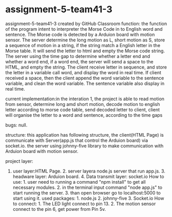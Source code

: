 # assignment-5-team41-3
assignment-5-team41-3 created by GitHub Classroom
function: the function of the program intent to interpreter the Morse Code in to English word and sentence. The Morse code is detected by a Arduion board with motion sensor. 
The server determine the long motion as L, short motion as S, store a sequence of motion in a string, if the string match a English letter in the Morse table. It will send the letter to html and empty the Morse code string. The server using the time gap to determine whether a letter end and whether a word end, if a word end, the server will send a space to the HTML, and empty the string.
The client receive letter in sequence, and store the letter in a variable call word, and display the word in real time. If client received a space, then the client append the word variable to the sentence variable, and clean the word variable. The sentence variable also display in real time.

current implementation:in the interation 1, the project is able to read motion from sensor, determine long amd short motion, decode motion to english letter according to morse code table, send decoded letter to client, client will organise the letter to a word and sentence, according to the time gaps

bugs: null. 

structure: this application has following structure, the client(HTML Page) is communicate with Server(app.js that control the Arduion board) via socket.io. the server using johnny-five library to make communication with Arduion board with motion sensor.

project layer:
1. user layer:HTML Page. 2. server layera node.js server that run app.js. 3. headware layer: Arduion board. 4. Data transmit layer: socket.io
How to use: 1. user need to running a command "npm install" to get all necessary modules. 2. in the terminal input command "node app.js" to start running the server. 3. than open browser go to localhost:5000 to start using it.
used packages: 1. node.js 2. johnny-five 3. Socket.io
How to connect: 1. The LED light connect to pin 13. 2. The motion sensor connect to the pin 6, get power from Pin 5v.

